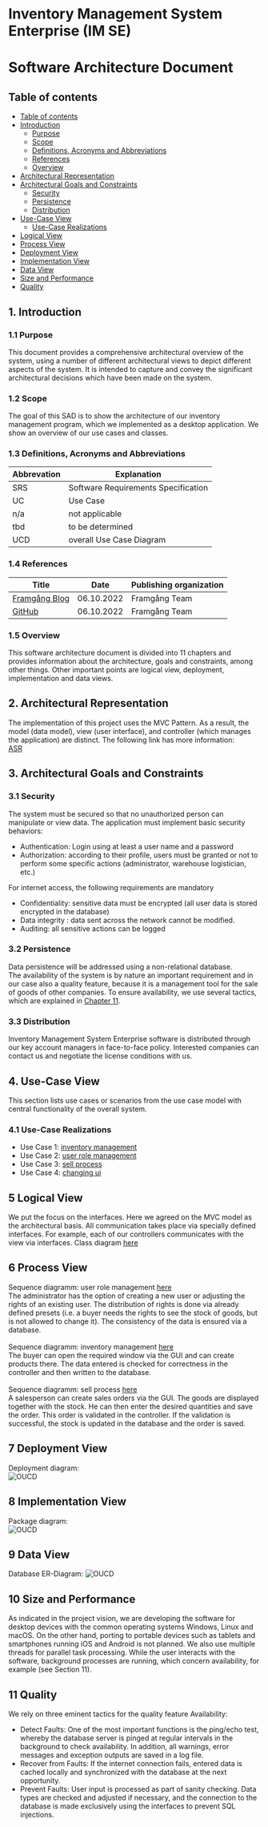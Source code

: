 # Inventory Management System Enterprise (IM SE)
# Software Architecture Document

## Table of contents
- [Table of contents](#table-of-contents)
- [Introduction](#1-introduction)
    - [Purpose](#11-purpose)
    - [Scope](#12-scope)
    - [Definitions, Acronyms and Abbreviations](#13-definitions-acronyms-and-abbreviations)
    - [References](#14-references)
    - [Overview](#15-overview)
- [Architectural Representation](#2-architectural-representation)
- [Architectural Goals and Constraints](#3-architectural-goals-and-constraints)
    - [Security](#31-security)
    - [Persistence](#32-persistence)
    - [Distribution](#33-distribution)
- [Use-Case View](#4-use-case-view)
   - [Use-Case Realizations](#41-use-case-realization)
- [Logical View](#5-logical-view)
- [Process View](#6-process-view)
- [Deployment View](#7-deployment-view)
- [Implementation View](#8-implementation-view)
- [Data View](#9-data-view)
- [Size and Performance](#10-size-and-performance)
- [Quality](#11-quality)


## 1. Introduction
### 1.1 Purpose
This document provides a comprehensive architectural overview of the system, using a number of different architectural views to depict different aspects of the system. It is intended to capture and convey the significant architectural decisions which have been made on the system.

### 1.2 Scope
The goal of this SAD is to show the architecture of our inventory management program, which we implemented as a desktop application. We show an overview of our use cases and classes.

### 1.3 Definitions, Acronyms and Abbreviations
| Abbrevation | Explanation                            |
| ----------- | -------------------------------------- |
| SRS         | Software Requirements Specification    |
| UC          | Use Case                               |
| n/a         | not applicable                         |
| tbd         | to be determined                       |
| UCD         | overall Use Case Diagram               |

### 1.4 References

| Title                                                               | Date       | Publishing organization   |
| --------------------------------------------------------------------|:----------:| ------------------------- |
| [Framgång Blog](https://dhbwse.wordpress.com/blog/)                 | 06.10.2022 | Framgång Team             |
| [GitHub](https://github.com/jan-nie/dhbw-framgang)                  | 06.10.2022 | Framgång Team             |

### 1.5 Overview
This software architecture document is divided into 11 chapters and provides information about the architecture, goals and constraints, among other things. Other important points are logical view, deployment, implementation and data views.
    
## 2. Architectural Representation
The implementation of this project uses the MVC Pattern.
As a result, the model (data model), view (user interface), and controller (which manages the application) are distinct. The following link has more information: <br>
[ASR](../asr/asr.md#22-design-patterns)


## 3. Architectural Goals and Constraints
### 3.1 Security 
The system must be secured so that no unauthorized person can manipulate or view data.
The application must implement basic security behaviors:
- Authentication: Login using at least a user name and a password
- Authorization: according to their profile, users must be granted or not to perform some specific actions (administrator, warehouse logistician, etc.)

For internet access, the following requirements are mandatory
- Confidentiality: sensitive data must be encrypted (all user data is stored encrypted in the database)
- Data integrity : data sent across the network cannot be modified.
- Auditing: all sensitive actions can be logged

### 3.2 Persistence
Data persistence will be addressed using a non-relational database. <br>
The availability of the system is by nature an important requirement and in our case also a quality feature, because it is a management tool for the sale of goods of other companies. To ensure availability, we use several tactics, which are explained in [Chapter 11](#11-quality).

### 3.3 Distribution
Inventory Management System Enterprise software is distributed through our key account managers in face-to-face policy. Interested companies can contact us and negotiate the license conditions with us.

## 4. Use-Case View
This section lists use cases or scenarios from the use case model with central functionality of the overall system.

### 4.1 Use-Case Realizations
- Use Case 1: [inventory management](../srs/use_cases/uc1_inventory_management.md)
- Use Case 2: [user role management](../srs/use_cases/uc2_user_role_management.md)
- Use Case 3: [sell process](../srs/use_cases/uc3_sell_process.md)
- Use Case 4: [changing ui](../srs/use_cases/uc4_changing_ui_settings.md)

## 5 Logical View
We put the focus on the interfaces. Here we agreed on the MVC model as the architectural basis. All communication takes place via specially defined interfaces. For example, each of our controllers communicates with the view via interfaces.
Class diagram [here](../classes/classdiagram.md)

## 6 Process View
Sequence diagramm: user role management [here](../srs/use_cases/Sequenz_Diagram_User_Role_Management.png) <br>
The administrator has the option of creating a new user or adjusting the rights of an existing user. The distribution of rights is done via already defined presets (i.e. a buyer needs the rights to see the stock of goods, but is not allowed to change it). The consistency of the data is ensured via a database. <br> <br>
Sequence diagramm: inventory management [here](../srs/use_cases/sequenzDiagram_inventory.png)<br>
The buyer can open the required window via the GUI and can create products there. The data entered is checked for correctness in the controller and then written to the database. <br> <br>
Sequence diagramm: sell process [here](../srs/use_cases/SequenceDiagramSale2.jpg)<br>
A salesperson can create sales orders via the GUI. The goods are displayed together with the stock. He can then enter the desired quantities and save the order. This order is validated in the controller. If the validation is successful, the stock is updated in the database and the order is saved. 

## 7 Deployment View
Deployment diagram:<br>
![OUCD](./deployment-diagram.png)

## 8 Implementation View
Package diagram:<br>
![OUCD](./package-diagram.png)


## 9 Data View
Database ER-Diagram:
![OUCD](./erm.jpg)

## 10 Size and Performance
As indicated in the project vision, we are developing the software for desktop devices with the common operating systems Windows, Linux and macOS. On the other hand, porting to portable devices such as tablets and smartphones running iOS and Android is not planned.
We also use multiple threads for parallel task processing. While the user interacts with the software, background processes are running, which concern availability, for example (see Section 11).


## 11 Quality
We rely on three eminent tactics for the quality feature Availability: 
- Detect Faults: One of the most important functions is the ping/echo test, whereby the database server is pinged at regular intervals in the background to check availability. In addition, all warnings, error messages and exception outputs are saved in a log file.
- Recover from Faults: If the internet connection fails, entered data is cached locally and synchronized with the database at the next opportunity.
- Prevent Faults: User input is processed as part of sanity checking. Data types are checked and adjusted if necessary, and the connection to the database is made exclusively using the interfaces to prevent SQL injections.

